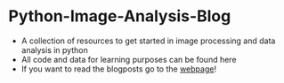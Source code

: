 # Python-Image-Analysis-Blog
- A collection of resources to get started in image processing and data analysis in python
- All code and data for learning purposes can be found here
- If you want  to read the blogposts go to the [webpage](https://cryaaa.github.io/Python-Image-Analysis-Blog/)!
